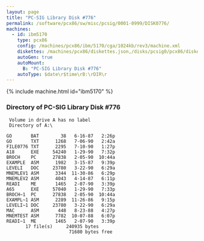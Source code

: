```yaml
---
layout: page
title: "PC-SIG Library Disk #776"
permalink: /software/pcx86/sw/misc/pcsig/0001-0999/DISK0776/
machines:
  - id: ibm5170
    type: pcx86
    config: /machines/pcx86/ibm/5170/cga/1024kb/rev3/machine.xml
    diskettes: /machines/pcx86/diskettes.json,/disks/pcsig0/pcx86/diskettes.json
    autoGen: true
    autoMount:
      B: "PC-SIG Library Disk #776"
    autoType: $date\r$time\rB:\rDIR\r
---
```


{% include machine.html id="ibm5170" %}

### Directory of PC-SIG Library Disk #776

     Volume in drive A has no label
     Directory of A:\

    GO       BAT        38   6-16-87   2:26p
    GO       TXT      1268   7-06-90   2:42a
    FILE0776 TXT      2295   7-10-90   1:27p
    A18      EXE     54240   1-29-90   7:32p
    BROCH    PC      27838   2-05-90  10:44a
    EXAMPLE  ASM      1982   3-15-87   9:39p
    LEVELI   DOC     23780   3-22-90   6:29a
    MNEMLEV1 ASM      3344  11-30-86   6:29p
    MNEMLEV2 ASM      4043   4-14-87   6:11p
    READI    ME       1465   2-07-90   3:39p
    A65      EXE     57040   1-29-90   7:33p
    BROCH~1  PC      27838   2-05-90  10:44a
    EXAMPL~1 ASM      2289  11-26-86   9:15p
    LEVELI~1 DOC     23780   3-22-90   6:29a
    MAC      ASM       448   8-23-88   4:27p
    MNEMTEST ASM      7782  10-07-88   6:07p
    READI~1  ME       1465   2-07-90   3:39p
           17 file(s)     240935 bytes
                           71680 bytes free
